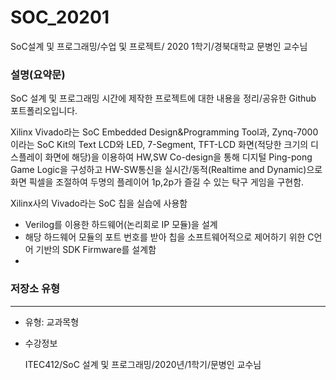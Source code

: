 # SOC_20201
SoC설계 및 프로그래밍/수업 및 프로젝트/ 2020 1학기/경북대학교 문병인 교수님
### 설명(요약문)

SoC 설계 및 프로그래밍 시간에 제작한 프로젝트에 대한 내용을 정리/공유한 Github 포트폴리오입니다.

Xilinx Vivado라는 SoC Embedded Design&Programming Tool과, Zynq-7000이라는 SoC Kit의 Text LCD와 LED, 7-Segment, TFT-LCD 화면(적당한 크기의 디스플레이 화면에 해당)을 이용하여 HW,SW Co-design을 통해 디지털 Ping-pong Game Logic을 구성하고 HW-SW통신을 실시간/동적(Realtime and Dynamic)으로 화면 픽셀을 조절하여 두명의 플레이어 1p,2p가 즐길 수 있는 탁구 게임을 구현함.

  

Xilinx사의 Vivado라는 SoC 칩을 실습에 사용함 

- Verilog를 이용한 하드웨어(논리회로 IP 모듈)을 설계
- 해당 하드웨어 모듈의 포트 번호를 받아 칩을 소프트웨어적으로 제어하기 위한 C언어 기반의 SDK Firmware를 설계함
- 

### 저장소 유형

---

- 유형: 교과목형
- 수강정보

    ITEC412/SoC 설계 및 프로그래밍/2020년/1학기/문병인 교수님

